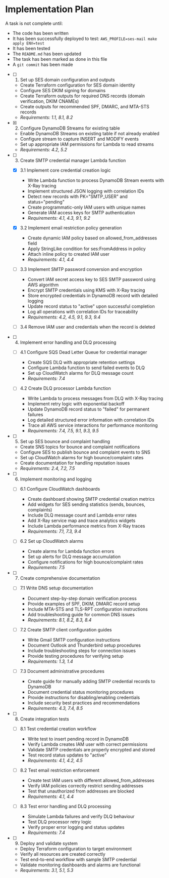 # Implementation Plan

A task is not complete until:

- The code has been written
- It has been successfully deployed to test: `AWS_PROFILE=ses-mail make apply ENV=test`
- It has been tested
- The `README.md` has been updated
- The task has been marked as done in this file
- A `git commit` has been made

- [ ] 1. Set up SES domain configuration and outputs
  - Create Terraform configuration for SES domain identity
  - Configure SES DKIM signing for domains
  - Create Terraform outputs for required DNS records (domain verification, DKIM CNAMEs)
  - Create outputs for recommended SPF, DMARC, and MTA-STS records
  - _Requirements: 1.1, 8.1, 8.2_

- [x] 2. Configure DynamoDB Streams for existing table
  - Enable DynamoDB Streams on existing table if not already enabled
  - Configure stream to capture INSERT and MODIFY events
  - Set up appropriate IAM permissions for Lambda to read streams
  - _Requirements: 4.2, 5.2_

- [ ] 3. Create SMTP credential manager Lambda function
  - [x] 3.1 Implement core credential creation logic
    - Write Lambda function to process DynamoDB Stream events with X-Ray tracing
    - Implement structured JSON logging with correlation IDs
    - Detect new records with PK="SMTP_USER" and status="pending"
    - Create programmatic-only IAM users with unique names
    - Generate IAM access keys for SMTP authentication
    - _Requirements: 4.1, 4.3, 9.1, 9.2_

  - [x] 3.2 Implement email restriction policy generation
    - Create dynamic IAM policy based on allowed_from_addresses field
    - Apply StringLike condition for ses:FromAddress in policy
    - Attach inline policy to created IAM user
    - _Requirements: 4.1, 4.4_

  - [ ] 3.3 Implement SMTP password conversion and encryption
    - Convert IAM secret access key to SES SMTP password using AWS algorithm
    - Encrypt SMTP credentials using KMS with X-Ray tracing
    - Store encrypted credentials in DynamoDB record with detailed logging
    - Update record status to "active" upon successful completion
    - Log all operations with correlation IDs for traceability
    - _Requirements: 4.2, 4.5, 9.1, 9.3, 9.4_

  - [ ] 3.4 Remove IAM user and credentials when the record is deleted

- [ ] 4. Implement error handling and DLQ processing
  - [ ] 4.1 Configure SQS Dead Letter Queue for credential manager
    - Create SQS DLQ with appropriate retention settings
    - Configure Lambda function to send failed events to DLQ
    - Set up CloudWatch alarms for DLQ message count
    - _Requirements: 7.4_

  - [ ] 4.2 Create DLQ processor Lambda function
    - Write Lambda to process messages from DLQ with X-Ray tracing
    - Implement retry logic with exponential backoff
    - Update DynamoDB record status to "failed" for permanent failures
    - Log detailed structured error information with correlation IDs
    - Trace all AWS service interactions for performance monitoring
    - _Requirements: 7.4, 7.5, 9.1, 9.3, 9.5_

- [ ] 5. Set up SES bounce and complaint handling
  - Create SNS topics for bounce and complaint notifications
  - Configure SES to publish bounce and complaint events to SNS
  - Set up CloudWatch alarms for high bounce/complaint rates
  - Create documentation for handling reputation issues
  - _Requirements: 2.4, 7.2, 7.5_

- [ ] 6. Implement monitoring and logging
  - [ ] 6.1 Configure CloudWatch dashboards
    - Create dashboard showing SMTP credential creation metrics
    - Add widgets for SES sending statistics (sends, bounces, complaints)
    - Include DLQ message count and Lambda error rates
    - Add X-Ray service map and trace analytics widgets
    - Include Lambda performance metrics from X-Ray traces
    - _Requirements: 7.1, 7.3, 9.4_

  - [ ] 6.2 Set up CloudWatch alarms
    - Create alarms for Lambda function errors
    - Set up alerts for DLQ message accumulation
    - Configure notifications for high bounce/complaint rates
    - _Requirements: 7.5_

- [ ] 7. Create comprehensive documentation
  - [ ] 7.1 Write DNS setup documentation
    - Document step-by-step domain verification process
    - Provide examples of SPF, DKIM, DMARC record setup
    - Include MTA-STS and TLS-RPT configuration instructions
    - Add troubleshooting guide for common DNS issues
    - _Requirements: 8.1, 8.2, 8.3, 8.4_

  - [ ] 7.2 Create SMTP client configuration guides
    - Write Gmail SMTP configuration instructions
    - Document Outlook and Thunderbird setup procedures
    - Include troubleshooting steps for connection issues
    - Provide testing procedures for verifying setup
    - _Requirements: 1.3, 1.4_

  - [ ] 7.3 Document administrative procedures
    - Create guide for manually adding SMTP credential records to DynamoDB
    - Document credential status monitoring procedures
    - Provide instructions for disabling/enabling credentials
    - Include security best practices and recommendations
    - _Requirements: 4.3, 7.4, 8.5_

- [ ] 8. Create integration tests
  - [ ] 8.1 Test credential creation workflow
    - Write test to insert pending record in DynamoDB
    - Verify Lambda creates IAM user with correct permissions
    - Validate SMTP credentials are properly encrypted and stored
    - Test record status updates to "active"
    - _Requirements: 4.1, 4.2, 4.5_

  - [ ] 8.2 Test email restriction enforcement
    - Create test IAM users with different allowed_from_addresses
    - Verify IAM policies correctly restrict sending addresses
    - Test that unauthorized from addresses are blocked
    - _Requirements: 4.1, 4.4_

  - [ ] 8.3 Test error handling and DLQ processing
    - Simulate Lambda failures and verify DLQ behaviour
    - Test DLQ processor retry logic
    - Verify proper error logging and status updates
    - _Requirements: 7.4_

- [ ] 9. Deploy and validate system
  - Deploy Terraform configuration to target environment
  - Verify all resources are created correctly
  - Test end-to-end workflow with sample SMTP credential
  - Validate monitoring dashboards and alarms are functional
  - _Requirements: 3.1, 5.1, 5.3_
